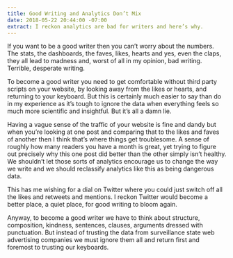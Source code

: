 ```yaml
---
title: Good Writing and Analytics Don’t Mix
date: 2018-05-22 20:44:00 -07:00
extract: I reckon analytics are bad for writers and here’s why.
---
```


If you want to be a good writer then you can’t worry about the numbers. The stats, the dashboards, the faves, likes, hearts and yes, even the claps, they all lead to madness and, worst of all in my opinion, bad writing. Terrible, desperate writing.

To become a good writer you need to get comfortable without third party scripts on your website, by looking away from the likes or hearts, and returning to your keyboard. But this is certainly much easier to say than do in my experience as it’s tough to ignore the data when everything feels so much more scientific and insightful. But it’s all a damn lie.

Having a vague sense of the traffic of your website is fine and dandy but when you’re looking at one post and comparing that to the likes and faves of another then I think that’s where things get troublesome. A sense of roughly how many readers you have a month is great, yet trying to figure out precisely why this one post did better than the other simply isn’t healthy. We shouldn’t let those sorts of analytics encourage us to change the way we write and we should reclassify analytics like this as being dangerous data.

This has me wishing for a dial on Twitter where you could just switch off all the likes and retweets and mentions. I reckon Twitter would become a better place, a quiet place, for good writing to bloom again.

Anyway, to become a good writer we have to think about structure, composition, kindness, sentences, clauses, arguments dressed with punctuation. But instead of trusting the data from surveillance state web advertising companies we must ignore them all and return first and foremost to trusting our keyboards.
